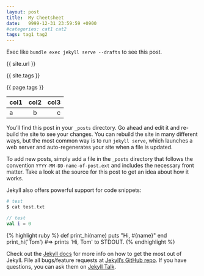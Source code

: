 ```yaml
---
layout: post
title:  My Cheetsheet
date:   9999-12-31 23:59:59 +0900
#categories: cat1 cat2
tags: tag1 tag2
---
```


Exec like `bundle exec jekyll serve --drafts` to see this post.

{{ site.url }}

{{ site.tags }}

{{ page.tags }}

| col1 | col2  | col3 |
| :--- | :---: | ---: |
| a    | b     | c    |

You’ll find this post in your `_posts` directory. Go ahead and edit it and re-build the site to see your changes. You can rebuild the site in many different ways, but the most common way is to run `jekyll serve`, which launches a web server and auto-regenerates your site when a file is updated.

To add new posts, simply add a file in the `_posts` directory that follows the convention `YYYY-MM-DD-name-of-post.ext` and includes the necessary front matter. Take a look at the source for this post to get an idea about how it works.

Jekyll also offers powerful support for code snippets:

```bash
# test
$ cat test.txt
```

```kotlin
// test
val i = 0
```

{% highlight ruby %}
def print_hi(name)
  puts "Hi, #{name}"
end
print_hi('Tom')
#=> prints 'Hi, Tom' to STDOUT.
{% endhighlight %}

Check out the [Jekyll docs][jekyll-docs] for more info on how to get the most out of Jekyll. File all bugs/feature requests at [Jekyll’s GitHub repo][jekyll-gh]. If you have questions, you can ask them on [Jekyll Talk][jekyll-talk].

[jekyll-docs]: https://jekyllrb.com/docs/home
[jekyll-gh]:   https://github.com/jekyll/jekyll
[jekyll-talk]: https://talk.jekyllrb.com/

